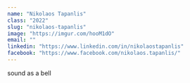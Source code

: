 ```yaml
---
name: "Nikolaos Tapanlis"
class: "2022"
slug: "nikolaos-tapanlis"
image: "https://imgur.com/hooM1dO"
email: ""
linkedin: "https://www.linkedin.com/in/nikolaostapanlis"
facebook: "https://www.facebook.com/nikolaos.tapanlis/"
---
```

sound as a bell